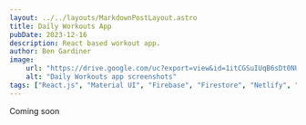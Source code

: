 ```yaml
---
layout: ../../layouts/MarkdownPostLayout.astro
title: Daily Workouts App
pubDate: 2023-12-16
description: React based workout app.
author: Ben Gardiner
image:
    url: "https://drive.google.com/uc?export=view&id=1itCGSuIUqB6sDt0NUrxR3mEJKC8YCoOf"
    alt: "Daily Workouts app screenshots"
tags: ["React.js", "Material UI", "Firebase", "Firestore", "Netlify", "GitHub"]
---
```

Coming soon
